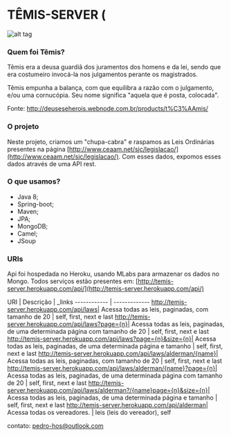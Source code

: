 # TÊMIS-SERVER (

![alt tag](http://files.deuseseherois.webnode.com.br/system_preview_detail_200000053-8ee8990dc5/T%C3%AAmis.jpg)

### Quem foi Têmis?

Têmis era a deusa guardiã dos juramentos dos homens e da lei, sendo que era costumeiro invocá-la nos julgamentos perante os magistrados.

Têmis empunha a balança, com que equilibra a razão com o julgamento, e/ou uma cornucópia. Seu nome significa "aquela que é posta, colocada".

Fonte: http://deuseseherois.webnode.com.br/products/t%C3%AAmis/

### O projeto

Neste projeto, criamos um "chupa-cabra" e raspamos as Leis Ordinárias presentes na página [http://www.ceaam.net/sjc/legislacao/](http://www.ceaam.net/sjc/legislacao/). Com esses dados, expomos esses dados através de uma API rest.

### O que usamos?

* Java 8;
* Spring-boot;
* Maven;
* JPA;
* MongoDB;
* Camel;
* JSoup

### URIs

Api foi hospedada no Heroku, usando MLabs para armazenar os dados no Mongo. Todos serviços estão presentes em:
[http://temis-server.herokuapp.com/api/](http://temis-server.herokuapp.com/api/)

URI | Descrição | _links
------------ | -------------
http://temis-server.herokuapp.com/api/laws| Acessa todas as leis, paginadas, com tamanho de 20 | self, first, next e last
http://temis-server.herokuapp.com/api/laws?page={n}| Acessa todas as leis, paginadas, de uma determinada página com tamanho de 20 | self, first, next e last
http://temis-server.herokuapp.com/api/laws?page={n}&size={n}| Acessa todas as leis, paginadas, de uma determinada página e tamanho | self, first, next e last
http://temis-server.herokuapp.com/api/laws/alderman/{name}| Acessa todas as leis, paginadas, com tamanho de 20 | self, first, next e last
http://temis-server.herokuapp.com/api/laws/alderman/{name}?page={n}| Acessa todas as leis, paginadas, de uma determinada página com tamanho de 20 | self, first, next e last
http://temis-server.herokuapp.com/api/laws/alderman?/{name}page={n}&size={n}| Acessa todas as leis, paginadas, de uma determinada página e tamanho | self, first, next e last
http://temis-server.herokuapp.com/api/alderman| Acessa todas os vereadores. | leis (leis do vereador), self

contato: [pedro-hos@outlook.com](pedro-hos@outlook.com)